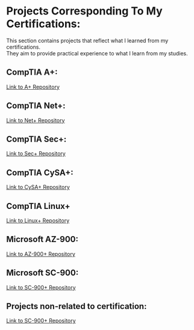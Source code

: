 # Projects Corresponding To My Certifications:
<p>
  This section contains projects that reflect what I learned from my certifications.<br />
  They aim to provide practical experience to what I learn from my studies. <br /> 
</p>

## CompTIA A+:
[Link to A+ Repository](./A+/index.md)

## CompTIA Net+:
[Link to Net+ Repository](https://github.com/DParay03/CompTIA.Net)

##  CompTIA Sec+:
[Link to Sec+ Repository](https://github.com/DParay03/CompTIA.Sec)

## CompTIA CySA+:
[Link to CySA+ Repository](https://github.com/DParay03/CompTIA.CySA)

## CompTIA Linux+
[Link to Linux+ Repository](https://github.com/DParay03/CompTIA.Linux)

## Microsoft AZ-900:
[Link to AZ-900+ Repository](https://github.com/DParay03/Microsoft.AZ-900)

## Microsoft SC-900:
[Link to SC-900+ Repository](https://github.com/DParay03/Microsoft.SC-900)

## Projects non-related to certification:
[Link to SC-900+ Repository](https://github.com/DParay03/Non-related)

